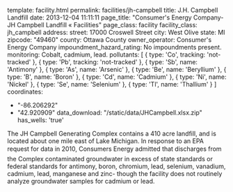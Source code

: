 template: facility.html
permalink: facilities/jh-campbell
title: J.H. Campbell Landfill
date: 2013-12-04 11:11:11
page_title: "Consumer's Energy Company- JH Campbell Landfill « Facilities"
page_class: facility
facility_class: jh_campbell
address: 
  street: 17000 Croswell Street
  city: West Olive
  state: MI
  zipcode: "49460"
  county: Ottawa County
owner_operator: Consumer's Energy Company
impoundment_hazard_rating: No impoundments present.
monitoring: Cobalt, cadmium, lead.
pollutants: [
  { 
    type: 'Co',
    tracking: 'not-tracked'
  },
  {
    type: 'Pb',
    tracking: 'not-tracked'
  },
  {
    type: 'Sb',
    name: 'Antimony'
  },
  {
    type: 'As',
    name: 'Arsenic'
  },
  {
    type: 'Be',
    name: 'Beryllium'
  },
  {
    type: 'B',
    name: 'Boron'
  },
  {
    type: 'Cd',
    name: 'Cadmium'
  },
  {
    type: 'Ni',
    name: 'Nickel'
  },
  {
    type: 'Se',
    name: 'Selenium'
  },
  {
    type: 'Tl',
    name: 'Thallium'
  }
]
coordinates: 
  - "-86.206292"
  - "42.920909"
data_download: "/static/data/JHCampbell.xlsx.zip"
has_wells: 'true'

The JH Campbell Generating Complex contains a 410 acre landfill, and is located about one mile east of Lake Michigan. In response to an EPA request for data in 2010, Consumers Energy admitted that discharges from the Complex contaminated groundwater in excess of state standards or federal standards for antimony, boron, chromium, lead, selenium, vanadium, cadmium, lead, manganese and zinc- though the facility does not routinely analyze groundwater samples for cadmium or lead.